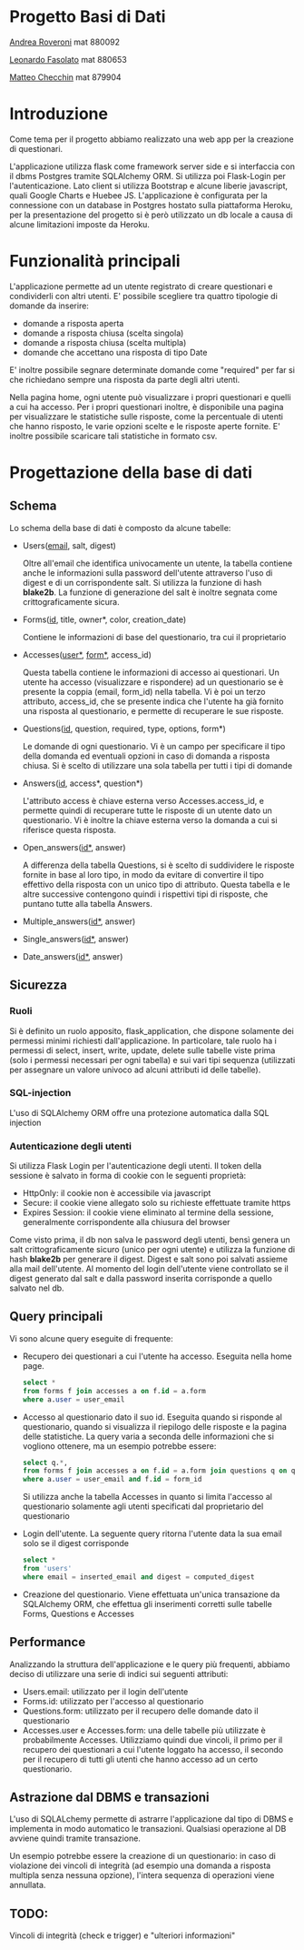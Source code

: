 # Progetto Basi di Dati

[Andrea Roveroni](https://github.com/roveroniandrea) mat 880092

[Leonardo Fasolato](https://github.com/leon-204863) mat 880653

[Matteo Checchin](https://github.com/MChecchin) mat 879904

# Introduzione

Come tema per il progetto abbiamo realizzato una web app per la creazione di questionari.

L'applicazione utilizza flask come framework server side e si interfaccia con il dbms Postgres tramite SQLAlchemy ORM. Si utilizza poi Flask-Login per l'autenticazione. Lato client si utilizza Bootstrap e alcune liberie javascript, quali Google Charts e Huebee JS.
L'applicazione è configurata per la connessione con un database in Postgres hostato sulla piattaforma Heroku, per la presentazione del progetto si è però utilizzato un db locale a causa di alcune limitazioni imposte da Heroku.

# Funzionalità principali

L'applicazione permette ad un utente registrato di creare questionari e condividerli con altri utenti. E' possibile scegliere tra quattro tipologie di domande da inserire:

-   domande a risposta aperta
-   domande a risposta chiusa (scelta singola)
-   domande a risposta chiusa (scelta multipla)
-   domande che accettano una risposta di tipo Date

E' inoltre possibile segnare determinate domande come "required" per far si che richiedano sempre una risposta da parte degli altri utenti.

Nella pagina home, ogni utente può visualizzare i propri questionari e quelli a cui ha accesso. Per i propri questionari inoltre, è disponibile una pagina per visualizzare le statistiche sulle risposte, come la percentuale di utenti che hanno risposto, le varie opzioni scelte e le risposte aperte fornite. E' inoltre possibile scaricare tali statistiche in formato csv.

# Progettazione della base di dati

## Schema

Lo schema della base di dati è composto da alcune tabelle:

-   Users(<ins>email</ins>, salt, digest)

    Oltre all'email che identifica univocamente un utente, la tabella contiene anche le informazioni sulla password dell'utente attraverso l'uso di digest e di un corrispondente salt. Si utilizza la funzione di hash **blake2b**. La funzione di generazione del salt è inoltre segnata come crittograficamente sicura.

-   Forms(<ins>id</ins>, title, owner\*, color, creation_date)

    Contiene le informazioni di base del questionario, tra cui il proprietario

-   Accesses(<ins>user*</ins>, <ins>form*</ins>, access_id)

    Questa tabella contiene le informazioni di accesso ai questionari. Un utente ha accesso (visualizzare e rispondere) ad un questionario se è presente la coppia (email, form_id) nella tabella. Vi è poi un terzo attributo, access_id, che se presente indica che l'utente ha già fornito una risposta al questionario, e permette di recuperare le sue risposte.

-   Questions(<ins>id</ins>, question, required, type, options, form\*)

    Le domande di ogni questionario. Vi è un campo per specificare il tipo della domanda ed eventuali opzioni in caso di domanda a risposta chiusa. Si è scelto di utilizzare una sola tabella per tutti i tipi di domande

-   Answers(<ins>id</ins>, access*, question*)

    L'attributo access è chiave esterna verso Accesses.access_id, e permette quindi di recuperare tutte le risposte di un utente dato un questionario. Vi è inoltre la chiave esterna verso la domanda a cui si riferisce questa risposta.

-   Open_answers(<ins>id\*</ins>, answer)

    A differenza della tabella Questions, si è scelto di suddividere le risposte fornite in base al loro tipo, in modo da evitare di convertire il tipo effettivo della risposta con un unico tipo di attributo. Questa tabella e le altre successive contengono quindi i rispettivi tipi di risposte, che puntano tutte alla tabella Answers.

-   Multiple_answers(<ins>id\*</ins>, answer)
-   Single_answers(<ins>id\*</ins>, answer)
-   Date_answers(<ins>id\*</ins>, answer)

## Sicurezza

### Ruoli

Si è definito un ruolo apposito, flask_application, che dispone solamente dei permessi minimi richiesti dall'applicazione. In particolare, tale ruolo ha i permessi di select, insert, write, update, delete sulle tabelle viste prima (solo i permessi necessari per ogni tabella) e sui vari tipi sequenza (utilizzati per assegnare un valore univoco ad alcuni attributi id delle tabelle).

### SQL-injection

L'uso di SQLAlchemy ORM offre una protezione automatica dalla SQL injection

### Autenticazione degli utenti

Si utilizza Flask Login per l'autenticazione degli utenti. Il token della sessione è salvato in forma di cookie con le seguenti proprietà:

-   HttpOnly: il cookie non è accessibile via javascript
-   Secure: il cookie viene allegato solo su richieste effettuate tramite https
-   Expires Session: il cookie viene eliminato al termine della sessione, generalmente corrispondente alla chiusura del browser

Come visto prima, il db non salva le password degli utenti, bensì genera un salt crittograficamente sicuro (unico per ogni utente) e utilizza la funzione di hash **blake2b** per generare il digest. Digest e salt sono poi salvati assieme alla mail dell'utente. Al momento del login dell'utente viene controllato se il digest generato dal salt e dalla password inserita corrisponde a quello salvato nel db.

## Query principali

Vi sono alcune query eseguite di frequente:

-   Recupero dei questionari a cui l'utente ha accesso. Eseguita nella home page.
    ```sql
    select *
    from forms f join accesses a on f.id = a.form
    where a.user = user_email
    ```
-   Accesso al questionario dato il suo id. Eseguita quando si risponde al questionario, quando si visualizza il riepilogo delle risposte e la pagina delle statistiche. La query varia a seconda delle informazioni che si vogliono ottenere, ma un esempio potrebbe essere:

    ```sql
    select q.*,
    from forms f join accesses a on f.id = a.form join questions q on q.form = f.id
    where a.user = user_email and f.id = form_id
    ```

    Si utilizza anche la tabella Accesses in quanto si limita l'accesso al questionario solamente agli utenti specificati dal proprietario del questionario

-   Login dell'utente. La seguente query ritorna l'utente data la sua email solo se il digest corrisponde

    ```sql
    select *
    from 'users'
    where email = inserted_email and digest = computed_digest
    ```

-   Creazione del questionario. Viene effettuata un'unica transazione da SQLAlchemy ORM, che effettua gli inserimenti corretti sulle tabelle Forms, Questions e Accesses

## Performance

Analizzando la struttura dell'applicazione e le query più frequenti, abbiamo deciso di utilizzare una serie di indici sui seguenti attributi:

-   Users.email: utilizzato per il login dell'utente
-   Forms.id: utilizzato per l'accesso al questionario
-   Questions.form: utilizzato per il recupero delle domande dato il questionario
-   Accesses.user e Accesses.form: una delle tabelle più utilizzate è probabilmente Accesses. Utilizziamo quindi due vincoli, il primo per il recupero dei questionari a cui l'utente loggato ha accesso, il secondo per il recupero di tutti gli utenti che hanno accesso ad un certo questionario.

## Astrazione dal DBMS e transazioni

L'uso di SQLALchemy permette di astrarre l'applicazione dal tipo di DBMS e implementa in modo automatico le transazioni. Qualsiasi operazione al DB avviene quindi tramite transazione.

Un esempio potrebbe essere la creazione di un questionario: in caso di violazione dei vincoli di integrità (ad esempio una domanda a risposta multipla senza nessuna opzione), l'intera sequenza di operazioni viene annullata.

## TODO:
Vincoli di integrità (check e trigger) e "ulteriori informazioni"